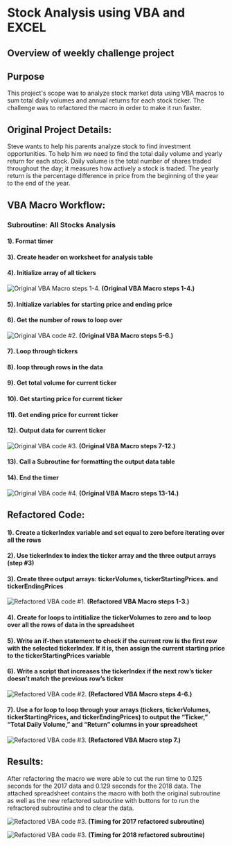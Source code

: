 # Stock Analysis using VBA and EXCEL

## Overview of weekly challenge project

## Purpose

This project's scope was to analyze stock market data using VBA macros to sum total daily volumes and annual returns for each stock ticker. The challenge was to refactored the macro in order to make it run faster. 


## Original Project Details:

Steve wants to help his parents analyze stock to find investment opportunities. To help him we need to find the total daily volume and yearly return for each stock. Daily volume is the total number of shares traded throughout the day; it measures how actively a stock is traded. The yearly return is the percentage difference in price from the beginning of the year to the end of the year. 



## VBA Macro Workflow:
### Subroutine: All Stocks Analysis 
#### 1). Format timer
#### 3). Create header on worksheet for analysis table
#### 4). Initialize array of all tickers


![Original VBA Macro steps 1-4.](https://github.com/ClayMack/Stock-Analysis/blob/master/Resources/Original%20Code%201.png "VBA code.")
__(Original VBA Macro steps 1-4.)__

#### 5). Initialize variables for starting price and ending price
#### 6). Get the number of rows to loop over

![Original VBA code #2.](https://github.com/ClayMack/Stock-Analysis/blob/master/Resources/Original%20Code%202.png "VBA code.")
__(Original VBA Macro steps 5-6.)__


#### 7). Loop through tickers
#### 8). loop through rows in the data
#### 9). Get total volume for current ticker
#### 10). Get starting price for current ticker
#### 11). Get ending price for current ticker
#### 12). Output data for current ticker


![Original VBA code #3.](https://github.com/ClayMack/Stock-Analysis/blob/master/Resources/Original%20Code%203.png "VBA code.")
__(Original VBA Macro steps 7-12.)__


#### 13). Call a Subroutine for formatting the output data table
#### 14). End the timer


![Original VBA code #4.](https://github.com/ClayMack/Stock-Analysis/blob/master/Resources/Original%20Code%204.png "VBA code.")
__(Original VBA Macro steps 13-14.)__





## Refactored Code:

#### 1). Create a tickerIndex variable and set equal to zero before iterating over all the rows
#### 2). Use tickerIndex to index the ticker array and the three output arrays (step #3)
#### 3). Create three output arrays: tickerVolumes, tickerStartingPrices. and tickerEndingPrices

![Refactored VBA code #1.](https://github.com/ClayMack/Stock-Analysis/blob/master/Resources/Refractored%20Code%20%231.png "VBA code.")
__(Refactored VBA Macro steps 1-3.)__


#### 4). Create for loops to intitialize the tickerVolumes to zero and to loop over all the rows of data in the spreadsheet
#### 5). Write an if-then statement to check if the current row is the first row with the selected tickerIndex. If it is, then assign the current starting price to the tickerStartingPrices variable
#### 6). Write a script that increases the tickerIndex if the next row’s ticker doesn’t match the previous row’s ticker

![Refactored VBA code #2.](https://github.com/ClayMack/Stock-Analysis/blob/master/Resources/Refractored%20Code%20%232.png "VBA code.")
__(Refactored VBA Macro steps 4-6.)__


#### 7). Use a for loop to loop through your arrays (tickers, tickerVolumes, tickerStartingPrices, and tickerEndingPrices) to output the “Ticker,” “Total Daily Volume,” and “Return” columns in your spreadsheet


![Refactored VBA code #3.](https://github.com/ClayMack/Stock-Analysis/blob/master/Resources/Refractored%20Code%20%233.png "VBA code.")
__(Refactored VBA Macro step 7.)__




## Results: 

After refactoring the macro we were able to cut the run time to 0.125 seconds for the 2017 data and 0.129 seconds for the 2018 data. The attached spreadsheet contains the macro with both the original subroutine as well as the new refactored subroutine with buttons for to run the refractored subroutine and to clear the data.

![Refactored VBA code #3.](https://github.com/ClayMack/Stock-Analysis/blob/master/Resources/VBA_Challenge_2017.png "VBA code.")
__(Timing for 2017 refactored subroutine)__


![Refactored VBA code #3.](https://github.com/ClayMack/Stock-Analysis/blob/master/Resources/VBA_Challenge_2018.png "VBA code.")
__(Timing for 2018 refactored subroutine)__

























